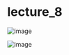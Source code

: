 # lecture_8

![image](https://github.com/user-attachments/assets/2138fc02-0e39-4ca0-b99b-86ddd6dab989)


![image](https://github.com/user-attachments/assets/f6515a01-89ff-46f4-b9bb-b7a469a4180f)
